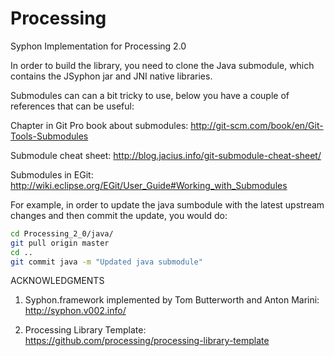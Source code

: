 Processing
==========

Syphon Implementation for Processing 2.0

In order to build the library, you need to clone the Java submodule, which contains the JSyphon jar and JNI native libraries.

Submodules can can a bit tricky to use, below you have a couple of references that can be useful:

Chapter in Git Pro book about submodules: http://git-scm.com/book/en/Git-Tools-Submodules

Submodule cheat sheet: http://blog.jacius.info/git-submodule-cheat-sheet/

Submodules in EGit:  http://wiki.eclipse.org/EGit/User_Guide#Working_with_Submodules

For example, in order to update the java sumbodule with the latest upstream changes and then commit the update, you would do:

```bash
cd Processing_2_0/java/
git pull origin master
cd ..
git commit java -m "Updated java submodule"
```

ACKNOWLEDGMENTS

1) Syphon.framework implemented by Tom Butterworth and Anton Marini:
http://syphon.v002.info/

2) Processing Library Template:
https://github.com/processing/processing-library-template